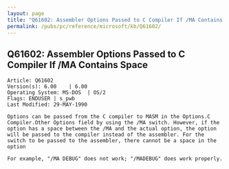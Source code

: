 ```yaml
---
layout: page
title: "Q61602: Assembler Options Passed to C Compiler If /MA Contains Space"
permalink: /pubs/pc/reference/microsoft/kb/Q61602/
---
```


## Q61602: Assembler Options Passed to C Compiler If /MA Contains Space

	Article: Q61602
	Version(s): 6.00    | 6.00
	Operating System: MS-DOS  | OS/2
	Flags: ENDUSER | s_pwb
	Last Modified: 29-MAY-1990
	
	Options can be passed from the C compiler to MASM in the Options.C
	Compiler.Other Options field by using the /MA switch. However, if the
	option has a space between the /MA and the actual option, the option
	will be passed to the compiler instead of the assembler. For the
	switch to be passed to the assembler, there cannot be a space in the
	option
	
	For example, "/MA DEBUG" does not work; "/MADEBUG" does work properly.
